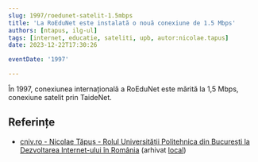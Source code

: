```yaml
---
slug: 1997/roedunet-satelit-1.5mbps
title: 'La RoEduNet este instalată o nouă conexiune de 1.5 Mbps'
authors: [ntapus, ilg-ul]
tags: [internet, educatie, sateliti, upb, autor:nicolae.tapus]
date: 2023-12-22T17:30:26

eventDate: '1997'

---
```


În 1997, conexiunea internațională a RoEduNet este
mărită la 1,5 Mbps, conexiune satelit prin TaideNet.

<!-- truncate -->

## Referințe

- [cniv.ro - Nicolae Tăpuș - Rolul Universității Politehnica din București la Dezvoltarea Internet-ului în România](https://cniv.ro/documents/26/CNIV_Volum_Aniversar_2023_-_Versiune_Online_DPxioQg.pdf)  (arhivat [local](https://cronica-it.github.io/arhiva/))
